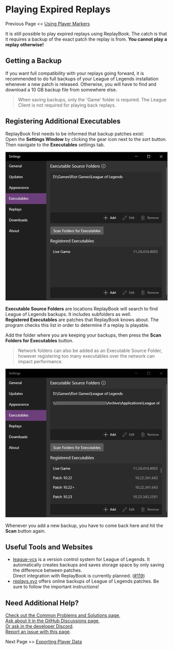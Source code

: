 # Playing Expired Replays

Previous Page << [Using Player Markers](2_markers.md)

It is still possible to play expired replays using ReplayBook. The catch is that it requires a backup of the exact patch the replay is from. **You cannot play a replay otherwise!**

## Getting a Backup

If you want full compatibility with your replays going forward, it is recommended to do full backups of your League of Legends installation whenever a new patch is released. Otherwise, you will have to find and download a 10 GB backup file from somewhere else.

> When saving backups, only the 'Game' folder is required. The League Client is not required for playing back replays.

## Registering Additional Executables

ReplayBook first needs to be informed that backup patches exist:  
Open the **Settings Window** by clicking the gear icon next to the sort button. Then navigate to the **Executables** settings tab.

![Executable Settings Tab](../images/old_replays_0.png)

**Executable Source Folders** are locations ReplayBook will search to find League of Legends backups. It includes subfolders as well.  
**Registered Executables** are patches that ReplayBook knows about. The program checks this list in order to determine if a replay is playable.

Add the folder where you are keeping your backups, then press the **Scan Folders for Executables** button.

> Network folders can also be added as an Executable Source Folder, however registering too many executables over the network can impact performance.

![Register Executables](../images/old_replays_1.png)

Whenever you add a new backup, you have to come back here and hit the **Scan** button again.

## Useful Tools and Websites

* [league-vcs](https://github.com/preyneyv/league-vcs) is a version control system for League of Legends. It automatically creates backups and saves storage space by only saving the difference between patches.  
Direct integration with ReplayBook is currently planned. ([#119](https://github.com/fraxiinus/ReplayBook/discussions/119))
* [replays.xyz](https://replays.xyz/old-clients) offers online backups of League of Legends patches. Be sure to follow the important instructions!

## Need Additional Help?

[Check out the Common Problems and Solutions page](../pages/common_problems.md),  
[Ask about it in the GitHub Discussions page](https://github.com/fraxiinus/ReplayBook/discussions),  
[Or ask in the developer Discord](https://discord.gg/c33Rc5J).  
[Report an issue with this page](https://github.com/fraxiinus/ReplayBook/issues/new/choose).

Next Page >> [Exporting Player Data](4_export_data.md)
